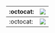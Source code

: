 :octocat: |<img align="center" src="https://github-readme-stats.vercel.app/api?username=BinaryBun&show_icons=true&theme=radical&border_color=141321">
-- | --
:octocat:| <img align="center" src="https://github-readme-stats.vercel.app/api/top-langs/?username=BinaryBun&layout=compact&bg_color=141321&border_color=141321&card_width=445&">
